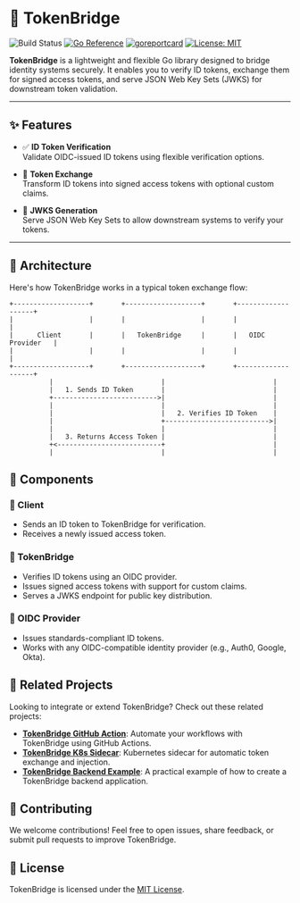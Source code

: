 # 🔐 TokenBridge
![Build Status](https://github.com/hupe1980/tokenbridge/workflows/Build/badge.svg) 
[![Go Reference](https://pkg.go.dev/badge/github.com/hupe1980/tokenbridge.svg)](https://pkg.go.dev/github.com/hupe1980/tokenbridge)
[![goreportcard](https://goreportcard.com/badge/github.com/hupe1980/tokenbridge)](https://goreportcard.com/report/github.com/hupe1980/tokenbridge)
[![License: MIT](https://img.shields.io/badge/License-MIT-yellow.svg)](https://opensource.org/licenses/MIT)

**TokenBridge** is a lightweight and flexible Go library designed to bridge identity systems securely. It enables you to verify ID tokens, exchange them for signed access tokens, and serve JSON Web Key Sets (JWKS) for downstream token validation.

---

## ✨ Features

- ✅ **ID Token Verification**  
  Validate OIDC-issued ID tokens using flexible verification options.
  
- 🔁 **Token Exchange**  
  Transform ID tokens into signed access tokens with optional custom claims.
  
- 🔑 **JWKS Generation**  
  Serve JSON Web Key Sets to allow downstream systems to verify your tokens.

---

## 🧭 Architecture

Here's how TokenBridge works in a typical token exchange flow:

```plaintext
+-------------------+       +-------------------+       +-------------------+
|                   |       |                   |       |                   |
|      Client       |       |   TokenBridge     |       |   OIDC Provider   |
|                   |       |                   |       |                   |
+-------------------+       +-------------------+       +-------------------+
          |                           |                           |
          |   1. Sends ID Token       |                           |
          +-------------------------->|                           |
          |                           |                           |
          |                           |   2. Verifies ID Token    |
          |                           +-------------------------->|
          |                           |                           |
          |   3. Returns Access Token |                           |
          +<--------------------------+                           |
          |                           |                           |
```    

## 🧩 Components

### 👤 Client
- Sends an ID token to TokenBridge for verification.
- Receives a newly issued access token.

### 🔐 TokenBridge
- Verifies ID tokens using an OIDC provider.
- Issues signed access tokens with support for custom claims.
- Serves a JWKS endpoint for public key distribution.

### 🪪 OIDC Provider
- Issues standards-compliant ID tokens.
- Works with any OIDC-compatible identity provider (e.g., Auth0, Google, Okta).

## 🚀 Related Projects

Looking to integrate or extend TokenBridge? Check out these related projects:

- [**TokenBridge GitHub Action**](https://github.com/hupe1980/tokenbridge-action): Automate your workflows with TokenBridge using GitHub Actions.
- [**TokenBridge K8s Sidecar**](https://github.com/hupe1980/tokenbridge-k8s-sidecar): Kubernetes sidecar for automatic token exchange and injection.
- [**TokenBridge Backend Example**](https://github.com/hupe1980/tokenbridge-backend-example): A practical example of how to create a TokenBridge backend application.

## 🤝 Contributing

We welcome contributions! Feel free to open issues, share feedback, or submit pull requests to improve TokenBridge.

## 📄 License

TokenBridge is licensed under the [MIT License](LICENSE).
